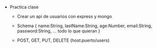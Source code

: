 - Practica clase
	- Crear un api de usuarios con express y mongo
	- Schema {
		name:String,
		lastName:String,
		age:Number,
		email:String,
		password:String,
		... todo lo que quieran
	  }

	- POST, GET, PUT, DELETE (host:puerto/users)
